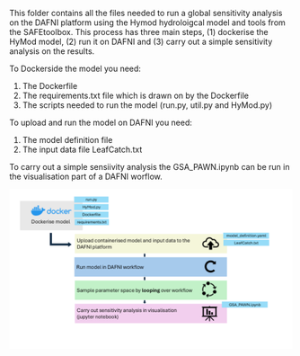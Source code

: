 This folder contains all the files needed to run a global sensitivity analysis on the DAFNI platform using the Hymod hydroloigcal model and tools from the SAFEtoolbox. This process has three main steps, (1) dockerise the HyMod model, (2) run it on DAFNI and (3) carry out a simple sensitivity analysis on the results. 

To Dockerside the model you need: 
1) The Dockerfile
2) The requirements.txt file which is drawn on by the Dockerfile 
3) The scripts needed to run the model (run.py, util.py and HyMod.py) 

To upload and run the model on DAFNI you need: 
1) The model definition file
2) The input data file LeafCatch.txt

To carry out a simple sensiivity analysis the GSA_PAWN.ipynb can be run in the visualisation part of a DAFNI worflow. 

![Flow Chart](flow_chart.png)


